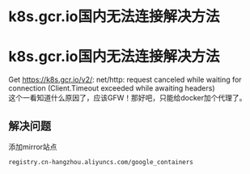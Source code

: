 # k8s.gcr.io国内无法连接解决方法


# k8s.gcr.io国内无法连接解决方法
Get https://k8s.gcr.io/v2/: net/http: request canceled while waiting for connection (Client.Timeout exceeded while awaiting headers)  
这个一看知道什么原因了，应该GFW！那好吧，只能给docker加个代理了。  

## 解决问题
添加mirror站点
```sh
registry.cn-hangzhou.aliyuncs.com/google_containers
```
